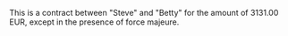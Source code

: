 This is a contract between "Steve" and "Betty" for the amount of 3131.00 EUR, except in the presence of force majeure.